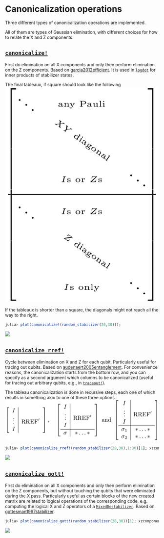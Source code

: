 # Canonicalization operations

Three different types of canonicalization operations are implemented.

All of them are types of Gaussian elimination, with different choices for how to
relate the X and Z components.

## [`canonicalize!`](@ref)

First do elimination on all X components and only then perform elimination on
the Z components. Based on [garcia2012efficient](@cite).
It is used in [`logdot`](@ref) for inner products of stabilizer states.

The final tableaux, if square should look like the following
![](canonicalize.png)

If the tableaux is shorter than a square, the diagonals might not reach all the way to the right.

```julia
julia> plot(canonicalize!(random_stabilizer(20,30)));
```

![](plot-canostab.png)

## [`canonicalize_rref!`](@ref)

Cycle between elimination on X and Z for each qubit. Particularly useful for
tracing out qubits. Based on [audenaert2005entanglement](@cite).
For convenience reasons, the canonicalization starts from the bottom row,
and you can specify as a second argument which columns to be canonicalized
(useful for tracing out arbitrary qubits, e.g., in [`traceout!`](@ref)).

The tableau canonicalization is done in recursive steps, each one of which results in something akin to one of these three options
![](canonicalize_rref.png)

```julia
julia> plot(canonicalize_rref!(random_stabilizer(20,30),1:30)[1]; xzcomponents=:together);
```

![](plot-rref-together.png)

## [`canonicalize_gott!`](@ref)

First do elimination on all X components and only then perform elimination on
the Z components, but without touching the qubits that were eliminated during
the X pass. Particularly useful as certain blocks of the new created matrix are
related to logical operations of the corresponding code,
e.g. computing the logical X and Z operators of a [`MixedDestabilizer`](@ref).
Based on [gottesman1997stabilizer](@cite).

```julia
julia> plot(canonicalize_gott!(random_stabilizer(20,30))[1]; xzcomponents=:together);
```

![](plot-gottstab-together.png)
